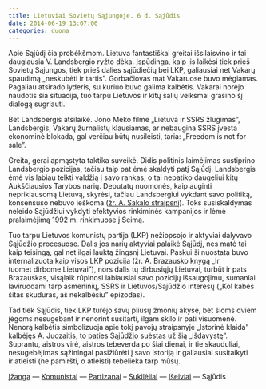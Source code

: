 ```yaml
---
title: Lietuviai Sovietų Sąjungoje. 6 d. Sąjūdis
date: 2014-06-19 13:07:06
categories: duona
---
```


Apie Sąjūdį čia probėkšmom. Lietuva fantastiškai greitai išsilaisvino ir tai daugiausia V. Landsbergio ryžto dėka. Įspūdinga, kaip jis laikėsi tiek prieš Sovietų Sąjungos, tiek prieš dalies sąjūdiečių bei LKP, galiausiai net Vakarų spaudimą „neskubėti ir tartis”. Gorbačiovas mat Vakaruose buvo mėgiamas. Pagaliau atsirado lyderis, su kuriuo buvo galima kalbėtis. Vakarai norėjo naudotis šia situacija, tuo tarpu Lietuvos ir kitų šalių veiksmai grasino šį dialogą sugriauti.

Bet Landsbergis atsilaikė. Jono Meko filme „Lietuva ir SSRS žlugimas”, Landsbergis, Vakarų žurnalistų klausiamas, ar nebaugina SSRS įvesta ekonominė blokada, gal verčiau būtų nusileisti, taria: „Freedom is not for sale”.

Greita, gerai apmąstyta taktika suveikė. Didis politinis laimėjimas sustiprino Landsbergio pozicijas, tačiau taip pat ėmė skaldyti patį Sąjūdį. Landsbergis ėmė vis labiau telkti valdžią į savo rankas, o tai nepatiko daugeliui kitų Aukščiausios Tarybos narių. Deputatų nuomonės, kaip auginti nepriklausomą Lietuvą, skyrėsi, tačiau Landsbergiui vykdant savo politiką, konsensuso nebuvo ieškoma ([žr. A. Sakalo straipsnį](http://www.delfi.lt/news/ringas/politics/asakalas-kodel-sajudis-pralaimejo-1992-m-rinkimus.d?id=43896409)). Toks susiskaldymas neleido Sąjūdžiui vykdyti efektyvios rinkiminės kampanijos ir lėmė pralaimėjimą 1992 m. rinkimuose į Seimą.

Tuo tarpu Lietuvos komunistų partija (LKP) nežiopsojo ir aktyviai dalyvavo Sąjūdžio procesuose. Dalis jos narių aktyviai palaikė Sąjūdį, nes matė tai kaip teisingą, gal net ilgai lauktą žingsnį Lietuvai. Paskui ši nuostata buvo internalizuota kaip visos LKP pozicija (žr. A. Brazausko knygą „Ir tuomet dirbome Lietuvai”), nors dalis tų dirbusiųjų Lietuvai, turbūt ir pats Brazauskas, visąlaik rūpinosi labiausiai savo pozicijų išsaugojimu, sumaniai laviruodami tarp asmeninių, SSRS ir Lietuvos/Sąjūdžio interesų („Kol kabės šitas skuduras, aš nekalbėsiu” epizodas).

Tad tiek Sąjūdis, tiek LKP turėjo savų pliusų žmonių akyse, bet šioms dviem jėgoms nesugebant ir nenorint susitarti, ilgam skilo ir pati visuomenė. Nenorą kalbėtis simbolizuoja apie tokį pavojų straipsnyje „Istorinė klaida”  kalbėjęs A. Juozaitis, to paties Sąjūdžio suėstas už šią „išdavystę”. Suprantu, aistros virė, aistros tebeverda po šiai dienai, ir tie skauduliai, nesugebėjimas sąžiningai pasižiūrėti į savo istoriją ir galiausiai susitaikyti ir atleisti (ne pamiršti, o atleisti) tebelieka tarp mūsų.

[Įžanga](https://duona.wordpress.com/2014/01/13/lietuviai-sovietu-sajungoje-1-d-izanga/) — [Komunistai](https://duona.wordpress.com/2014/01/15/lietuviai-sovietu-sajungoje-2-d-komunistai/ "Lietuviai Sovietų Sąjungoje. 2 d. Komunistai") — [Partizanai](https://duona.wordpress.com/2014/01/21/lietuviai-sovietu-sajungoje-3-d-partizanai/ "Lietuviai Sovietų Sąjungoje. 3 d. Partizanai") – [Sukilėliai](https://duona.wordpress.com/2014/05/20/lietuviai-sovietu-sajungoje-4-d-sukileliai/ "Lietuviai Sovietų Sąjungoje. 4 d. Sukilėliai") — [Išeiviai](https://duona.wordpress.com/2014/05/21/lietuviai-sovietu-sajungoje-5-d-iseiviai/ "Lietuviai Sovietų Sąjungoje. 5 d. Išeiviai") — Sąjūdis
